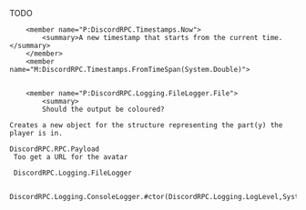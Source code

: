 TODO

        <member name="P:DiscordRPC.Timestamps.Now">
            <summary>A new timestamp that starts from the current time.</summary>
        </member>
        <member name="M:DiscordRPC.Timestamps.FromTimeSpan(System.Double)">


        <member name="P:DiscordRPC.Logging.FileLogger.File">
            <summary>
            Should the output be coloured?

    Creates a new object for the structure representing the part(y) the player is in.

    DiscordRPC.RPC.Payload
     Too get a URL for the avatar

     DiscordRPC.Logging.FileLogger

     DiscordRPC.Logging.ConsoleLogger.#ctor(DiscordRPC.Logging.LogLevel,System.Boolean)

